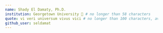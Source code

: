 ```yaml
---
name: Shady El Damaty, Ph.D.
institution: Georgetown University 🚩 # no longer than 58 characters
quote: vi veri universum vivus vici # no longer than 100 characters, avoid using quotes(") to guarantee the format remains the same.
github_user: seldamat
---
```

